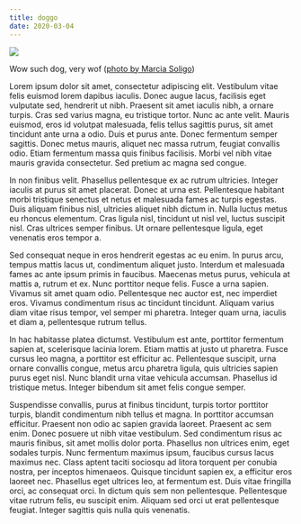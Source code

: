 ```yaml
---
title: doggo
date: 2020-03-04
---
```


![](https://cdn.glitch.com/f5e1415a-89cb-4bac-b49b-7e49b00474e0%2Fmarcia-soligo-z6dTkoKT4d0-unsplash.jpg?v=1585154290342)



Wow such dog, very wof
(<a href="https://unsplash.com/@marciasoligo?utm_medium=referral&amp;utm_campaign=photographer-credit&amp;utm_content=creditBadge" target="_blank" rel="noopener noreferrer" title="Download free do whatever you want high-resolution photos from Marcia Soligo">photo by Marcia Soligo</a>)


Lorem ipsum dolor sit amet, consectetur adipiscing elit. Vestibulum vitae felis euismod lorem dapibus iaculis. Donec augue lacus, facilisis eget vulputate sed, hendrerit ut nibh. Praesent sit amet iaculis nibh, a ornare turpis. Cras sed varius magna, eu tristique tortor. Nunc ac ante velit. Mauris euismod, eros id volutpat malesuada, felis tellus sagittis purus, sit amet tincidunt ante urna a odio. Duis et purus ante. Donec fermentum semper sagittis. Donec metus mauris, aliquet nec massa rutrum, feugiat convallis odio. Etiam fermentum massa quis finibus facilisis. Morbi vel nibh vitae mauris gravida consectetur. Sed pretium ac magna sed congue.

In non finibus velit. Phasellus pellentesque ex ac rutrum ultricies. Integer iaculis at purus sit amet placerat. Donec at urna est. Pellentesque habitant morbi tristique senectus et netus et malesuada fames ac turpis egestas. Duis aliquam finibus nisl, ultricies aliquet nibh dictum in. Nulla luctus metus eu rhoncus elementum. Cras ligula nisl, tincidunt ut nisl vel, luctus suscipit nisl. Cras ultrices semper finibus. Ut ornare pellentesque ligula, eget venenatis eros tempor a.

Sed consequat neque in eros hendrerit egestas ac eu enim. In purus arcu, tempus mattis lacus ut, condimentum aliquet justo. Interdum et malesuada fames ac ante ipsum primis in faucibus. Maecenas metus purus, vehicula at mattis a, rutrum et ex. Nunc porttitor neque felis. Fusce a urna sapien. Vivamus sit amet quam odio. Pellentesque nec auctor est, nec imperdiet eros. Vivamus condimentum risus ac tincidunt tincidunt. Aliquam varius diam vitae risus tempor, vel semper mi pharetra. Integer quam urna, iaculis et diam a, pellentesque rutrum tellus.

In hac habitasse platea dictumst. Vestibulum est ante, porttitor fermentum sapien at, scelerisque lacinia lorem. Etiam mattis at justo ut pharetra. Fusce cursus leo magna, a porttitor est efficitur ac. Pellentesque suscipit, urna ornare convallis congue, metus arcu pharetra ligula, quis ultricies sapien purus eget nisl. Nunc blandit urna vitae vehicula accumsan. Phasellus id tristique metus. Integer bibendum sit amet felis congue semper.

Suspendisse convallis, purus at finibus tincidunt, turpis tortor porttitor turpis, blandit condimentum nibh tellus et magna. In porttitor accumsan efficitur. Praesent non odio ac sapien gravida laoreet. Praesent ac sem enim. Donec posuere ut nibh vitae vestibulum. Sed condimentum risus ac mauris finibus, sit amet mollis dolor porta. Phasellus non ultrices enim, eget sodales turpis. Nunc fermentum maximus ipsum, faucibus cursus lacus maximus nec. Class aptent taciti sociosqu ad litora torquent per conubia nostra, per inceptos himenaeos. Quisque tincidunt sapien ex, a efficitur eros laoreet nec. Phasellus eget ultrices leo, at fermentum est. Duis vitae fringilla orci, ac consequat orci. In dictum quis sem non pellentesque. Pellentesque vitae rutrum felis, eu suscipit enim. Aliquam sed orci ut erat pellentesque feugiat. Integer sagittis quis nulla quis venenatis. 